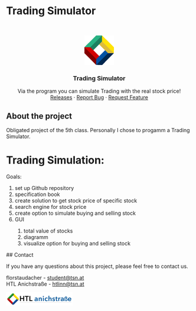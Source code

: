 # Trading Simulator

<br/>
<p align="center">
  <a href="https://htl-anichstrasse.tirol">
    <img src=".github/htl.gif" alt="Logo" width="80" height="80">
  </a>

  <h3 align="center">Trading Simulator</h3>

  <p align="center">
    Via the program you can simulate Trading with the real stock price!
    <br/>
    <a href="https://github.com/htl-anichstrasse/template/releases">Releases</a>
    ·
    <a href="https://github.com/htl-anichstrasse/template/issues">Report Bug</a>
    ·
    <a href="https://github.com/htl-anichstrasse/template/issues">Request Feature</a>
  </p>
</p>

## About the project
Obligated project of the 5th class. Personally I chose to progamm a Trading Simulator. 

Trading Simulation:
===================

Goals:
<ol>
  <li> set up Github repository </li>
  <li>specification book </li>
  <li>create solution to get stock price of specific stock </li>
  <li>search engine for stock price </li>
  <li>create option to simulate buying and selling stock </li>
  <li>GUI</li>
    <ol>
      <li> total value of stocks </li>
      <li> diagramm </li>
      <li> visualize option for buying and selling stock </li>
</ol>
  </ol> 
## Contact

If you have any questions about this project, please feel free to contact us.

florstaudacher - student@tsn.at<br>
HTL Anichstraße - htlinn@tsn.at

<a href="https://htl-anichstrasse.tirol" target="_blank"><img src=".github/logo_background.png" width="180px"></a>
